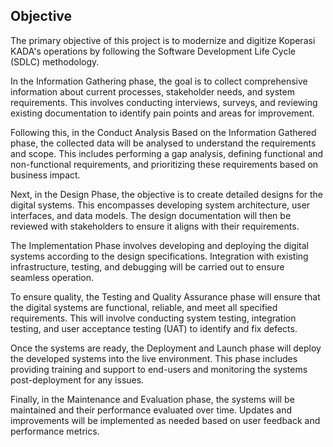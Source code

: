 ## Objective

<p>The primary objective of this project is to modernize and digitize Koperasi KADA's operations by following the Software Development Life Cycle (SDLC) methodology. 

  

In the Information Gathering phase, the goal is to collect comprehensive information about current processes, stakeholder needs, and system requirements. This involves conducting interviews, surveys, and reviewing existing documentation to identify pain points and areas for improvement.  

  

Following this, in the Conduct Analysis Based on the Information Gathered phase, the collected data will be analysed to understand the requirements and scope. This includes performing a gap analysis, defining functional and non-functional requirements, and prioritizing these requirements based on business impact.  

  

Next, in the Design Phase, the objective is to create detailed designs for the digital systems. This encompasses developing system architecture, user interfaces, and data models. The design documentation will then be reviewed with stakeholders to ensure it aligns with their requirements.  

  

The Implementation Phase involves developing and deploying the digital systems according to the design specifications. Integration with existing infrastructure, testing, and debugging will be carried out to ensure seamless operation.  

  

To ensure quality, the Testing and Quality Assurance phase will ensure that the digital systems are functional, reliable, and meet all specified requirements. This will involve conducting system testing, integration testing, and user acceptance testing (UAT) to identify and fix defects.  
</p>
  

Once the systems are ready, the Deployment and Launch phase will deploy the developed systems into the live environment. This phase includes providing training and support to end-users and monitoring the systems post-deployment for any issues. 

Finally, in the Maintenance and Evaluation phase, the systems will be maintained and their performance evaluated over time. Updates and improvements will be implemented as needed based on user feedback and performance metrics. 
